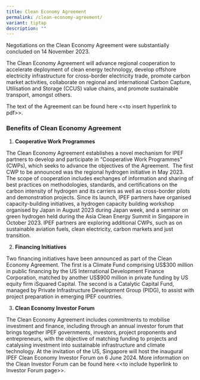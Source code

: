 ```yaml
---
title: Clean Economy Agreement
permalink: /clean-economy-agreement/
variant: tiptap
description: ""
---
```

<p>Negotiations on the Clean Economy Agreement were substantially concluded
on 14 November 2023.&nbsp;</p>
<p></p>
<p>The Clean Economy Agreement will advance regional cooperation to accelerate
deployment of clean energy technology, develop offshore electricity infrastructure
for cross-border electricity trade, promote carbon market activities, collaborate
on regional and international Carbon Capture, Utilisation and Storage (CCUS)
value chains, and promote sustainable transport, amongst others.&nbsp;</p>
<p></p>
<p>The text of the Agreement can be found here &lt;&lt;to insert hyperlink
to pdf&gt;&gt;.</p>
<p></p>
<h3><strong>Benefits of Clean Economy Agreement</strong></h3>
<p></p>
<ol>
<li>
<p><strong>Cooperative Work Programmes</strong>
</p>
</li>
</ol>
<p></p>
<p>The Clean Economy Agreement establishes a novel mechanism for IPEF partners
to develop and participate in “Cooperative Work Programmes” (CWPs), which
seeks to advance the objectives of the Agreement.&nbsp; The first CWP to
be announced was the regional hydrogen initiative in May 2023. The scope
of cooperation includes exchanges of information and sharing of best practices
on methodologies, standards, and certifications on the carbon intensity
of hydrogen and its carriers as well as cross-border pilots and demonstration
projects. Since its launch, IPEF partners have organised capacity-building
initiatives, a hydrogen capacity building workshop organised by Japan in
August 2023 during Japan week, and a seminar on green hydrogen held during
the Asia Clean Energy Summit in Singapore in October 2023. IPEF partners
are exploring additional CWPs, such as on sustainable aviation fuels, clean
electricity, carbon markets and just transition.&nbsp;</p>
<p></p>
<ol start="2">
<li>
<p><strong>Financing Initiatives</strong>
</p>
</li>
</ol>
<p></p>
<p>Two financing initiatives have been announced as part of the Clean Economy
Agreement. The first is a Climate Fund comprising US$300 million in public
financing by the US International Development Finance Corporation, matched
by another US$900 million in private funding by US equity firm iSquared
Capital. The second is a Catalytic Capital Fund, managed by Private Infrastructure
Development Group (PIDG), to assist with project preparation in emerging
IPEF countries.</p>
<p></p>
<ol start="3">
<li>
<p><strong>Clean Economy Investor Forum</strong>
</p>
</li>
</ol>
<p></p>
<p>The Clean Economy Agreement includes commitments to mobilise investment
and finance, including through an annual investor forum that brings together
IPEF governments, investors, project proponents and entrepreneurs, with
the objective of matching funding to projects and catalysing investment
into sustainable infrastructure and climate technology. At the invitation
of the US, Singapore will host the inaugural IPEF Clean Economy Investor
Forum on 6 June 2024. More information on the Clean Investor Forum can
be found here &lt;&lt;to include hyperlink to Investor Forum page&gt;&gt;.</p>
<p>
<br>
<br>
</p>